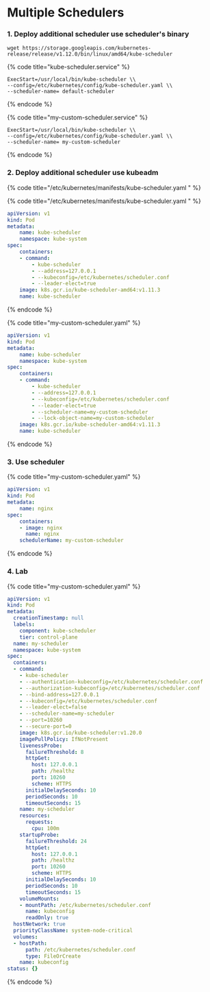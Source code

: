 # Multiple Schedulers

### 1. Deploy additional scheduler use scheduler's binary

```
wget https://storage.googleapis.com/kubernetes-release/release/v1.12.0/bin/linux/amd64/kube-scheduler
```

{% code title="kube-scheduler.service" %}
```
ExecStart=/usr/local/bin/kube-scheduler \\
--config=/etc/kubernetes/config/kube-scheduler.yaml \\
--scheduler-name= default-scheduler
```
{% endcode %}

{% code title="my-custom-scheduler.service" %}
```
ExecStart=/usr/local/bin/kube-scheduler \\
--config=/etc/kubernetes/config/kube-scheduler.yaml \\
--scheduler-name= my-custom-scheduler
```
{% endcode %}

### 2. Deploy additional scheduler use kubeadm

{% code title="/etc/kubernetes/manifests/kube-scheduler.yaml " %}

{% code title="/etc/kubernetes/manifests/kube-scheduler.yaml " %}
```yaml
apiVersion: v1
kind: Pod
metadata:
    name: kube-scheduler
    namespace: kube-system
spec:
    containers:
    - command:
        - kube-scheduler
        - --address=127.0.0.1
        - --kubeconfig=/etc/kubernetes/scheduler.conf
        - --leader-elect=true
    image: k8s.gcr.io/kube-scheduler-amd64:v1.11.3
    name: kube-scheduler
```
{% endcode %}

{% code title="my-custom-scheduler.yaml" %}
```yaml
apiVersion: v1
kind: Pod
metadata:
    name: kube-scheduler
    namespace: kube-system
spec:
    containers:
    - command:
        - kube-scheduler
        - --address=127.0.0.1
        - --kubeconfig=/etc/kubernetes/scheduler.conf
        - --leader-elect=true
        - --scheduler-name=my-custom-scheduler
        - --lock-object-name=my-custom-scheduler
    image: k8s.gcr.io/kube-scheduler-amd64:v1.11.3
    name: kube-scheduler
```
{% endcode %}

### 3. Use scheduler

{% code title="my-custom-scheduler.yaml" %}
```yaml
apiVersion: v1
kind: Pod
metadata:
    name: nginx
spec:
    containers:
    - image: nginx
      name: nginx
    schedulerName: my-custom-scheduler
```
{% endcode %}

### 4. Lab

{% code title="my-custom-scheduler.yaml" %}
```yaml
apiVersion: v1
kind: Pod
metadata:
  creationTimestamp: null
  labels:
    component: kube-scheduler
    tier: control-plane
  name: my-scheduler
  namespace: kube-system
spec:
  containers:
  - command:
    - kube-scheduler
    - --authentication-kubeconfig=/etc/kubernetes/scheduler.conf
    - --authorization-kubeconfig=/etc/kubernetes/scheduler.conf
    - --bind-address=127.0.0.1
    - --kubeconfig=/etc/kubernetes/scheduler.conf
    - --leader-elect=false
    - --scheduler-name=my-scheduler
    - --port=10260
    - --secure-port=0
    image: k8s.gcr.io/kube-scheduler:v1.20.0
    imagePullPolicy: IfNotPresent
    livenessProbe:
      failureThreshold: 8
      httpGet:
        host: 127.0.0.1
        path: /healthz
        port: 10260
        scheme: HTTPS
      initialDelaySeconds: 10
      periodSeconds: 10
      timeoutSeconds: 15
    name: my-scheduler
    resources:
      requests: 
        cpu: 100m
    startupProbe:
      failureThreshold: 24 
      httpGet:
        host: 127.0.0.1
        path: /healthz
        port: 10260
        scheme: HTTPS
      initialDelaySeconds: 10
      periodSeconds: 10
      timeoutSeconds: 15
    volumeMounts:
    - mountPath: /etc/kubernetes/scheduler.conf 
      name: kubeconfig
      readOnly: true
  hostNetwork: true
  priorityClassName: system-node-critical
  volumes:
  - hostPath:
      path: /etc/kubernetes/scheduler.conf
      type: FileOrCreate
    name: kubeconfig
status: {}
```
{% endcode %}
